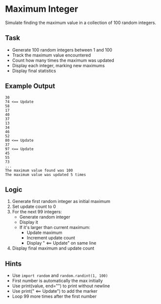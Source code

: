 # Maximum Integer

Simulate finding the maximum value in a collection of 100 random integers.

## Task
- Generate 100 random integers between 1 and 100
- Track the maximum value encountered
- Count how many times the maximum was updated
- Display each integer, marking new maximums
- Display final statistics

## Example Output
```
30
74 <== Update
58
17
40
37
13
34
46
52
80 <== Update
37
97 <== Update
45
55
73
...
The maximum value found was 100
The maximum value was updated 5 times
```

## Logic
1. Generate first random integer as initial maximum
2. Set update count to 0
3. For the next 99 integers:
   - Generate random integer
   - Display it
   - If it's larger than current maximum:
     - Update maximum
     - Increment update count
     - Display " <== Update" on same line
4. Display final maximum and update count

## Hints
- Use `import random` and `random.randint(1, 100)`
- First number is automatically the max initially
- Use print(value, end="") to print without newline
- Use print(" <== Update") to add the marker
- Loop 99 more times after the first number
